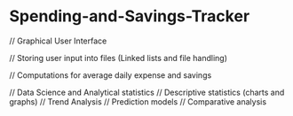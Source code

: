 # Spending-and-Savings-Tracker

// Graphical User Interface

// Storing user input into files (Linked lists and file handling)

// Computations for average daily expense and savings

// Data Science and Analytical statistics
	// Descriptive statistics (charts and graphs)
  // Trend Analysis
  // Prediction models
  // Comparative analysis
